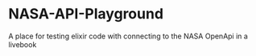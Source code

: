 # NASA-API-Playground
A place for testing elixir code with connecting to the NASA OpenApi in a livebook 
